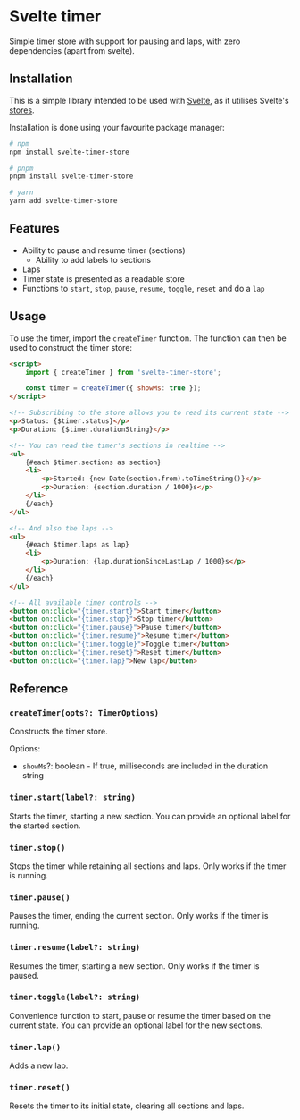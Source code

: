 # Svelte timer

Simple timer store with support for pausing and laps, with zero dependencies (apart from svelte).

## Installation

This is a simple library intended to be used with [Svelte](https://svelte.dev), as it utilises Svelte's [stores](https://svelte.dev/tutorial/writable-stores).

Installation is done using your favourite package manager:

```bash
# npm
npm install svelte-timer-store

# pnpm
pnpm install svelte-timer-store

# yarn
yarn add svelte-timer-store
```

## Features

- Ability to pause and resume timer (sections)
  - Ability to add labels to sections
- Laps
- Timer state is presented as a readable store
- Functions to `start`, `stop`, `pause`, `resume`, `toggle`, `reset` and do a `lap`

## Usage

To use the timer, import the `createTimer` function. The function can then be used to construct the timer store:

```html
<script>
	import { createTimer } from 'svelte-timer-store';

	const timer = createTimer({ showMs: true });
</script>

<!-- Subscribing to the store allows you to read its current state -->
<p>Status: {$timer.status}</p>
<p>Duration: {$timer.durationString}</p>

<!-- You can read the timer's sections in realtime -->
<ul>
	{#each $timer.sections as section}
	<li>
		<p>Started: {new Date(section.from).toTimeString()}</p>
		<p>Duration: {section.duration / 1000}s</p>
	</li>
	{/each}
</ul>

<!-- And also the laps -->
<ul>
	{#each $timer.laps as lap}
	<li>
		<p>Duration: {lap.durationSinceLastLap / 1000}s</p>
	</li>
	{/each}
</ul>

<!-- All available timer controls -->
<button on:click="{timer.start}">Start timer</button>
<button on:click="{timer.stop}">Stop timer</button>
<button on:click="{timer.pause}">Pause timer</button>
<button on:click="{timer.resume}">Resume timer</button>
<button on:click="{timer.toggle}">Toggle timer</button>
<button on:click="{timer.reset}">Reset timer</button>
<button on:click="{timer.lap}">New lap</button>
```

## Reference

### `createTimer(opts?: TimerOptions)`

Constructs the timer store.

Options:

- `showMs`?: boolean - If true, milliseconds are included in the duration string

### `timer.start(label?: string)`

Starts the timer, starting a new section.
You can provide an optional label for the started section.

### `timer.stop()`

Stops the timer while retaining all sections and laps. Only works if the timer is running.

### `timer.pause()`

Pauses the timer, ending the current section. Only works if the timer is running.

### `timer.resume(label?: string)`

Resumes the timer, starting a new section. Only works if the timer is paused.

### `timer.toggle(label?: string)`

Convenience function to start, pause or resume the timer based on the current state. You can provide an optional label for the new sections.

### `timer.lap()`

Adds a new lap.

### `timer.reset()`

Resets the timer to its initial state, clearing all sections and laps.
